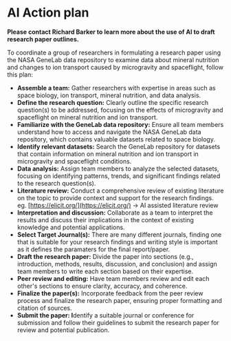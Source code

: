 # AI Action plan

**Please contact Richard Barker to learn more about the use of AI to draft research paper outlines.**

To coordinate a group of researchers in formulating a research paper using the NASA GeneLab data repository to examine data about mineral nutrition and changes to ion transport caused by microgravity and spaceflight, follow this plan:

* **Assemble a team:** Gather researchers with expertise in areas such as space biology, ion transport, mineral nutrition, and data analysis.
* **Define the research question:** Clearly outline the specific research question(s) to be addressed, focusing on the effects of microgravity and spaceflight on mineral nutrition and ion transport.
* **Familiarize with the GeneLab data repository:** Ensure all team members understand how to access and navigate the NASA GeneLab data repository, which contains valuable datasets related to space biology.
* **Identify relevant datasets:** Search the GeneLab repository for datasets that contain information on mineral nutrition and ion transport in microgravity and spaceflight conditions.
* **Data analysis:** Assign team members to analyze the selected datasets, focusing on identifying patterns, trends, and significant findings related to the research question(s).
* **Literature review:** Conduct a comprehensive review of existing literature on the topic to provide context and support for the research findings. eg. [https://elicit.org/](https://elicit.org/) -> AI assisted literature review
* **Interpretation and discussion:** Collaborate as a team to interpret the results and discuss their implications in the context of existing knowledge and potential applications.
* **Select Target Journal(s):** There are many different journals, finding one that is suitable for your research findings and writing style is important as it defines the paramaters for the final report/paper.&#x20;
* **Draft the research paper:** Divide the paper into sections (e.g., introduction, methods, results, discussion, and conclusion) and assign team members to write each section based on their expertise.
* **Peer review and editing:** Have team members review and edit each other's sections to ensure clarity, accuracy, and coherence.
* **Finalize the paper(s):** Incorporate feedback from the peer review process and finalize the research paper, ensuring proper formatting and citation of sources.
* **Submit the paper: I**dentify a suitable journal or conference for submission and follow their guidelines to submit the research paper for review and potential publication.
